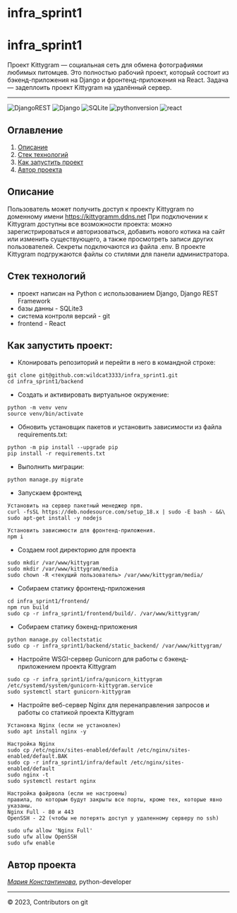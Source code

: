 # infra_sprint1
# infra_sprint1

Проект Kittygram — социальная сеть для обмена фотографиями любимых питомцев. Это полностью рабочий проект, который состоит из бэкенд-приложения на Django и фронтенд-приложения на React.
Задача — задеплоить проект Kittygram на удалённый сервер.
___
![DjangoREST](https://img.shields.io/badge/DJANGO-REST-ff1709?style=for-the-badge&logo=django&logoColor=white&color=ff1709&labelColor=gray)
![Django](https://img.shields.io/badge/django-%23092E20.svg?style=for-the-badge&logo=django&logoColor=white)
![SQLite](https://img.shields.io/badge/sqlite-%2307405e.svg?style=for-the-badge&logo=sqlite&logoColor=white)
![pythonversion](https://img.shields.io/badge/python-%3E%3D3.9-blue)
![react](https://img.shields.io/badge/-ReactJs-61DAFB?logo=react&logoColor=white&style=for-the-badge)

## Оглавление
1. [Описание](#описание)
2. [Стек технологий](#стек-технологий)
3. [Как запустить проект](#как-запустить-проект)
4. [Автор проекта](#авторы-проекта)


## Описание
Пользователь может получить доступ к проекту Kittygram по доменному имени https://kittygramm.ddns.net
При подключении к Kittygram доступны все возможности проекта: можно зарегистрироваться и авторизоваться, добавить нового котика на сайт или изменить существующего, а также просмотреть записи других пользователей.
Секреты подключаются из файла .env.
В проекте Kittygram подгружаются файлы со стилями для панели администратора.



## Стек технологий
- проект написан на Python с использованием Django, Django REST Framework
- базы данны - SQLite3
- система контроля версий - git
- frontend - React



## Как запустить проект:

- Клонировать репозиторий и перейти в него в командной строке:
```
git clone git@github.com:wildcat3333/infra_sprint1.git
cd infra_sprint1/backend
```

- Cоздать и активировать виртуальное окружение:
```
python -m venv venv
source venv/bin/activate
```

- Обновить установщик пакетов и установить зависимости из файла requirements.txt:
```
python -m pip install --upgrade pip
pip install -r requirements.txt
```

- Выполнить миграции:
```
python manage.py migrate
```

- Запускаем фронтенд
```
Установить на сервер пакетный менеджер npm.
curl -fsSL https://deb.nodesource.com/setup_18.x | sudo -E bash - &&\
sudo apt-get install -y nodejs

Установить зависимости для фронтенд-приложения.
npm i
```

- Создаем root директорию для проекта
```
sudo mkdir /var/www/kittygram
sudo mkdir /var/www/kittygram/media
sudo chown -R <текущий пользователь> /var/www/kittygram/media/
```

- Собираем статику фронтенд-приложения
```
cd infra_sprint1/frontend/
npm run build
sudo cp -r infra_sprint1/frontend/build/. /var/www/kittygram/
```

- Собираем статику бэкенд-приложения
```
python manage.py collectstatic
sudo cp -r infra_sprint1/backend/static_backend/ /var/www/kittygram/
```


- Настройте WSGI-сервер Gunicorn для работы с бэкенд-приложением проекта Kittygram
```
sudo cp -r infra_sprint1/infra/gunicorn_kittygram /etc/systemd/system/gunicorn-kittygram.service
sudo systemctl start gunicorn-kittygram
```

- Настройте веб-сервер Nginx для перенаправления запросов и работы со статикой проекта Kittygram
```
Установка Nginx (если не установлен)
sudo apt install nginx -y

Настройка Nginx
sudo cp /etc/nginx/sites-enabled/default /etc/nginx/sites-enabled/default.BAK
sudo cp -r infra_sprint1/infra/default /etc/nginx/sites-enabled/default
sudo nginx -t
sudo systemctl restart nginx

Настройка файрвола (если не настроены)
правила, по которым будут закрыты все порты, кроме тех, которые явно указаны. 
Nginx Full - 80 и 443
OpenSSH - 22 (чтобы не потерять доступ у удаленному серверу по ssh)

sudo ufw allow 'Nginx Full'
sudo ufw allow OpenSSH
sudo ufw enable
```




## Автор проекта
_[Мария Константинова](https://github.com/wildcat3333)_, python-developer

___
<p>
    <span>© 2023, Contributors on git </span>
</p>
